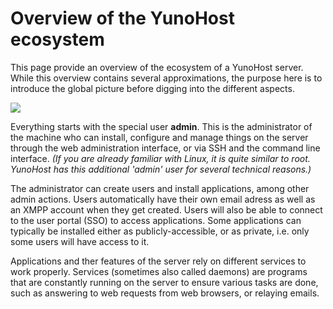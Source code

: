 Overview of the YunoHost ecosystem
==================================
 
This page provide an overview of the ecosystem of a YunoHost server. While this overview contains several approximations, the purpose here is to introduce the global picture before digging into the different aspects.

![](images/ecosystem.png)

Everything starts with the special user **admin**. This is the administrator of the machine who can install, configure and manage things on the server through the web administration interface, or via SSH and the command line interface. *(If you are already familiar with Linux, it is quite similar to root. YunoHost has this additional 'admin' user for several technical reasons.)*

The administrator can create users and install applications, among other admin actions. Users automatically have their own email adress as well as an XMPP account when they get created. Users will also be able to connect to the user portal (SSO) to access applications. Some applications can typically be installed either as publicly-accessible, or as private, i.e. only some users will have access to it.

Applications and ther features of the server rely on different services to work properly. Services (sometimes also called daemons) are programs that are constantly running on the server to ensure various tasks are done, such as answering to web requests from web browsers, or relaying emails.


